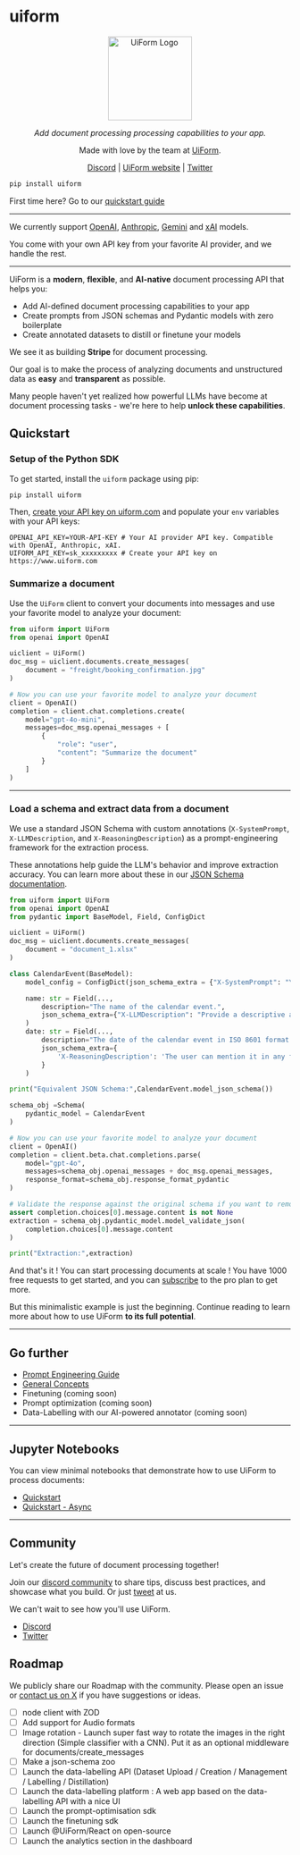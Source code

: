 # uiform

<div align="center" style="margin-bottom: 1em;">

<img src="https://github.com/UiForm/uiform/blob/main/uiform-logo.png" alt="UiForm Logo" width="150">


  *Add document processing processing capabilities to your app.*

Made with love by the team at [UiForm](https://uiform.com).

[Discord](https://discord.com/invite/vc5tWRPqag) | [UiForm website](https://uiform.com) | [Twitter](https://x.com/uiformAPI)


</div>


``` bash
pip install uiform
```

First time here? Go to our [quickstart guide](https://docs.uiform.com/get-started/introduction)

---


We currently support [OpenAI](https://platform.openai.com/docs/overview), [Anthropic](https://www.anthropic.com/api), [Gemini](https://aistudio.google.com/) and [xAI](https://x.ai/api) models.

You come with your own API key from your favorite AI provider, and we handle the rest.

---

UiForm is a **modern**, **flexible**, and **AI-native** document processing API that helps you:

- Add AI-defined document processing capabilities to your app
- Create prompts from JSON schemas and Pydantic models with zero boilerplate
- Create annotated datasets to distill or finetune your models

We see it as building **Stripe** for document processing.

Our goal is to make the process of analyzing documents and unstructured data as **easy** and **transparent** as possible.

Many people haven't yet realized how powerful LLMs have become at document processing tasks - we're here to help **unlock these capabilities**.

## Quickstart

### Setup of the Python SDK

To get started, install the `uiform` package using pip:

```bash
pip install uiform
```

Then, [create your API key on uiform.com](https://www.uiform.com) and populate your `env` variables with your API keys:

```
OPENAI_API_KEY=YOUR-API-KEY # Your AI provider API key. Compatible with OpenAI, Anthropic, xAI.
UIFORM_API_KEY=sk_xxxxxxxxx # Create your API key on https://www.uiform.com
```

### Summarize a document

Use the `UiForm` client to convert your documents into messages and use your favorite model to analyze your document:

```python 
from uiform import UiForm
from openai import OpenAI

uiclient = UiForm()
doc_msg = uiclient.documents.create_messages(
    document = "freight/booking_confirmation.jpg"
)

# Now you can use your favorite model to analyze your document
client = OpenAI()
completion = client.chat.completions.create(
    model="gpt-4o-mini",
    messages=doc_msg.openai_messages + [
        {
            "role": "user",
            "content": "Summarize the document"
        }
    ]
)
```

---

### Load a schema and extract data from a document

We use a standard JSON Schema with custom annotations (`X-SystemPrompt`, `X-LLMDescription`, and `X-ReasoningDescription`) as a prompt-engineering framework for the extraction process.

These annotations help guide the LLM's behavior and improve extraction accuracy. 
You can learn more about these in our [JSON Schema documentation](https://docs.uiform.com/get-started/the-json-schema).


```python Pydantic BaseModel
from uiform import UiForm
from openai import OpenAI
from pydantic import BaseModel, Field, ConfigDict

uiclient = UiForm()
doc_msg = uiclient.documents.create_messages(
    document = "document_1.xlsx"
)

class CalendarEvent(BaseModel):
    model_config = ConfigDict(json_schema_extra = {"X-SystemPrompt": "You are a useful assistant."})

    name: str = Field(...,
        description="The name of the calendar event.",
        json_schema_extra={"X-LLMDescription": "Provide a descriptive and concise name for the event."}
    )
    date: str = Field(...,
        description="The date of the calendar event in ISO 8601 format.",
        json_schema_extra={
            'X-ReasoningDescription': 'The user can mention it in any format, like **next week** or **tomorrow**. Infer the right date format from the user input.',
        }
    )

print("Equivalent JSON Schema:",CalendarEvent.model_json_schema())

schema_obj =Schema(
    pydantic_model = CalendarEvent
)

# Now you can use your favorite model to analyze your document
client = OpenAI()
completion = client.beta.chat.completions.parse(
    model="gpt-4o",
    messages=schema_obj.openai_messages + doc_msg.openai_messages,
    response_format=schema_obj.response_format_pydantic
)

# Validate the response against the original schema if you want to remove the reasoning fields
assert completion.choices[0].message.content is not None
extraction = schema_obj.pydantic_model.model_validate_json(
    completion.choices[0].message.content 
)

print("Extraction:",extraction)
```
</CodeGroup>

And that's it ! You can start processing documents at scale ! 
You have 1000 free requests to get started, and you can [subscribe](https://www.uiform.com) to the pro plan to get more.

But this minimalistic example is just the beginning. Continue reading to learn more about how to use UiForm **to its full potential**.

---

## Go further

- [Prompt Engineering Guide](https://docs.uiform.com/get-started/prompting-with-the-json-schema)
- [General Concepts](https://docs.uiform.com/get-started/General-Concepts)
- Finetuning (coming soon)
- Prompt optimization (coming soon)
- Data-Labelling with our AI-powered annotator (coming soon)

---

## Jupyter Notebooks

You can view minimal notebooks that demonstrate how to use UiForm to process documents:

- [Quickstart](https://github.com/UiForm/uiform/blob/main/notebooks/Quickstart.ipynb)
- [Quickstart - Async](https://github.com/UiForm/uiform/blob/main/notebooks/Quickstart-Async.ipynb)

--- 

## Community

Let's create the future of document processing together!

Join our [discord community](https://discord.com/invite/vc5tWRPqag) to share tips, discuss best practices, and showcase what you build. Or just [tweet](https://x.com/uiformAPI) at us.

We can't wait to see how you'll use UiForm.

- [Discord](https://discord.com/invite/vc5tWRPqag)
- [Twitter](https://x.com/uiformAPI)


## Roadmap

We publicly share our Roadmap with the community. Please open an issue or [contact us on X](https://x.com/sachaicb) if you have suggestions or ideas.

- [ ] node client with ZOD
- [ ] Add support for Audio formats
- [ ] Image rotation - Launch super fast way to rotate the images in the right direction (Simple classifier with a CNN). Put it as an optional middleware for documents/create_messages 
- [ ] Make a json-schema zoo
- [ ] Launch the data-labelling API (Dataset Upload / Creation / Management / Labelling / Distillation)
- [ ] Launch the data-labelling platform : A web app based on the data-labelling API with a nice UI
- [ ] Launch the prompt-optimisation sdk
- [ ] Launch the finetuning sdk 
- [ ] Launch @UiForm/React on open-source
- [ ] Launch the analytics section in the dashboard
